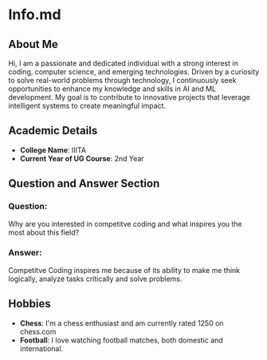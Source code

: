# Info.md

## About Me
Hi, I am a passionate and dedicated individual with a strong interest in coding, computer science, and emerging technologies. Driven by a curiosity to solve real-world problems through technology, I continuously seek opportunities to enhance my knowledge and skills in AI and ML development. My goal is to contribute to innovative projects that leverage intelligent systems to create meaningful impact.

## Academic Details
- **College Name**: IIITA
- **Current Year of UG Course**: 2nd Year  

## Question and Answer Section
### Question:
Why are you interested in competitve coding and what inspires you the most about this field?  

### Answer:
Competitve Coding inspires me because of its ability to make me think logically, analyze tasks critically and solve problems. 

## Hobbies
- **Chess**: I'm a chess enthusiast and am currently rated 1250 on chess.com
- **Football**: I love watching football matches, both domestic and international.
